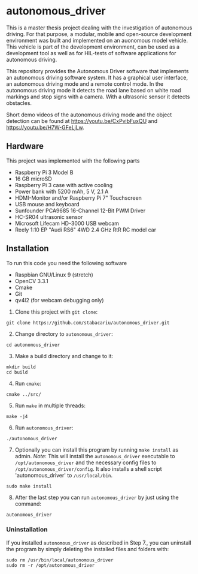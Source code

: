 # autonomous_driver
This is a master thesis project dealing with the investigation of autonomous driving. For that purpose, a modular, mobile and open-source development environment was built and implemented on an auonomous model vehicle. This vehicle is part of the development environment, can be used as a development tool as well as for HIL-tests of software applications for autonomous driving.

This repository provides the Autonomous Driver software that implements an autonomous driving software system. It has a graphical user interface, an autonomous driving mode and a remote control mode. In the autonomous driving mode it detects the road lane based on white road markings and stop signs with a camera. With a ultrasonic sensor it detects obstacles.

Short demo videos of the autonomous driving mode and the object detection can be found at <https://youtu.be/CxPvibFuxQU> and <https://youtu.be/H7W-GFeLjLw>.

## Hardware ##
This project was implemented with the following parts
* Raspberry Pi 3 Model B
* 16 GB microSD
* Raspberry Pi 3 case with active cooling
* Power bank with 5200 mAh, 5 V, 2.1 A
* HDMI-Monitor and/or Raspberry Pi 7" Touchscreen
* USB mouse and keyboard
* Sunfounder PCA9685 16-Channel 12-Bit PWM Driver
* HC-SR04 ultrasonic sensor
* Microsoft Lifecam HD-3000 USB webcam
* Reely 1:10 EP "Audi RS6" 4WD 2.4 GHz RtR RC model car

## Installation ##
To run this code you need the following software
* Raspbian GNU/Linux 9 (stretch)
* OpenCV 3.3.1
* Cmake
* Git
* qv4l2 (for webcam debugging only)

1. Clone this project with `git clone`:
```
git clone https://github.com/stabacariu/autonomous_driver.git
```
2. Change directory to `autonomous_driver`:
```
cd autonomous_driver
```
3. Make a build directory and change to it:
```
mkdir build
cd build
```
4. Run `cmake`:
```
cmake ../src/
```
5. Run `make` in multiple threads:
```
make -j4
```
6. Run `autonomous_driver`:
```
./autonomous_driver
```
7. Optionally you can install this program by running `make install` as admin. _Note_: This will install the `autonomous_driver` executable to `/opt/autonomous_driver` and the necessary config files to `/opt/autonomous_driver/config`. It also installs a shell script 'autonomous_driver' to `/usr/local/bin`.
```
sudo make install
```
8. After the last step you can run `autonomous_driver` by just using the command:
```
autonomous_driver
```
### Uninstallation ###
If you installed `autonomous_driver` as described in Step 7., you can uninstall the program by simply deleting the installed files and folders with:
```
sudo rm /usr/bin/local/autonomous_driver
sudo rm -r /opt/autonomous_driver
```

